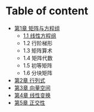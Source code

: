 # Table of content

* [第1章 矩阵与方程组](chapter1.md)  
  * [1.1 线性方程组]()
  * 1.2 行阶梯形
  * 1.3 矩阵算术
  * 1.4 矩阵代数
  * 1.5 初等矩阵
  * 1.6 分块矩阵
* [第2章 行列式](chapter2.md)
* [第3章 向量空间](chapter3.md)
* [第4章 线性变换](chapter4.md)
* [第5章 正交性](chapter5.md)